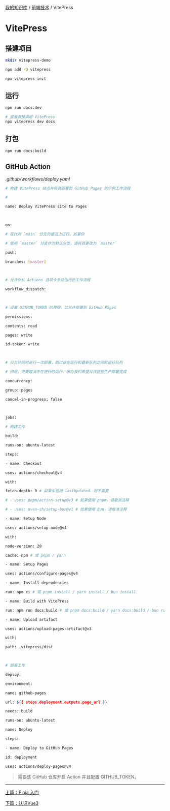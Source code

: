 [我的知识库](../README.md) / [前端技术](zz_gneratered_mdi.md) / VitePress

# VitePress

## 搭建项目

```bash
mkdir vitepress-demo

npm add -D vitepress

npx vitepress init
```

## 运行

```bash
npm run docs:dev

# 或者直接调用 VitePress
npx vitepress dev docs
```

## 打包

```bash
npm run docs:build
```

## GitHub Action

*.github/workflows/deploy.yaml*

```bash
# 构建 VitePress 站点并将其部署到 GitHub Pages 的示例工作流程

#

name: Deploy VitePress site to Pages

  

on:

# 在针对 `main` 分支的推送上运行。如果你

# 使用 `master` 分支作为默认分支，请将其更改为 `master`

push:

branches: [master]

  

# 允许你从 Actions 选项卡手动运行此工作流程

workflow_dispatch:

  

# 设置 GITHUB_TOKEN 的权限，以允许部署到 GitHub Pages

permissions:

contents: read

pages: write

id-token: write

  

# 只允许同时进行一次部署，跳过正在运行和最新队列之间的运行队列

# 但是，不要取消正在进行的运行，因为我们希望允许这些生产部署完成

concurrency:

group: pages

cancel-in-progress: false

  

jobs:

# 构建工作

build:

runs-on: ubuntu-latest

steps:

- name: Checkout

uses: actions/checkout@v4

with:

fetch-depth: 0 # 如果未启用 lastUpdated，则不需要

# - uses: pnpm/action-setup@v3 # 如果使用 pnpm，请取消注释

# - uses: oven-sh/setup-bun@v1 # 如果使用 Bun，请取消注释

- name: Setup Node

uses: actions/setup-node@v4

with:

node-version: 20

cache: npm # 或 pnpm / yarn

- name: Setup Pages

uses: actions/configure-pages@v4

- name: Install dependencies

run: npm ci # 或 pnpm install / yarn install / bun install

- name: Build with VitePress

run: npm run docs:build # 或 pnpm docs:build / yarn docs:build / bun run docs:build

- name: Upload artifact

uses: actions/upload-pages-artifact@v3

with:

path: .vitepress/dist

  

# 部署工作

deploy:

environment:

name: github-pages

url: ${{ steps.deployment.outputs.page_url }}

needs: build

runs-on: ubuntu-latest

name: Deploy

steps:

- name: Deploy to GitHub Pages

id: deployment

uses: actions/deploy-pages@v4
```

> 需要该 GitHub 仓库开启 Action 并且配置 GITHUB_TOKEN。
---
[上篇：Pinia 入门](pinia.md)

[下篇：认识Vue3](vue3.md)
